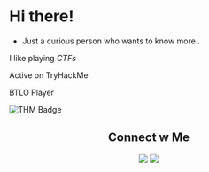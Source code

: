 # Hi there!
- Just a curious person who wants to know more..

I like playing *CTFs*

Active on TryHackMe

BTLO Player

![THM Badge](https://tryhackme-badges.s3.amazonaws.com/Amk01.png?update=2)

<h2 align="center"> Connect w Me </h2>
<p align="center">
    <a href="https://www.linkedin.com/in/ankita-m-kumar-b6a624327"><img src="https://img.shields.io/badge/-LinkedIn-blue?style=flat&logo=Linkedin&logoColor=white"/></a> 
    <a href="https://x.com/ankita01mk"><img src="https://img.shields.io/badge/-Twitter-1DA1F2?style=flat&logo=Twitter&logoColor=white"/></a>
</p>
<!---
mk-ankita/mk-ankita is a ✨ special ✨ repository because its `README.md` (this file) appears on your GitHub profile.
You can click the Preview link to take a look at your changes.
--->
